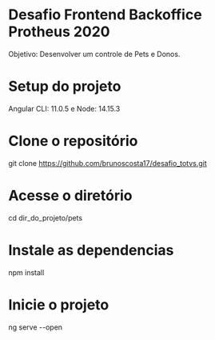 # Desafio Frontend Backoffice Protheus 2020

Objetivo: Desenvolver um controle de Pets e Donos.

# Setup do projeto
Angular CLI: 11.0.5 e Node: 14.15.3

# Clone o repositório
git clone https://github.com/brunoscosta17/desafio_totvs.git

# Acesse o diretório
cd dir_do_projeto/pets

# Instale as dependencias
npm install

# Inicie o projeto
ng serve --open

